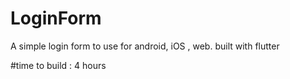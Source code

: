 # LoginForm
A simple login form to use for android, iOS , web. built with flutter 

#time to build :
4 hours
